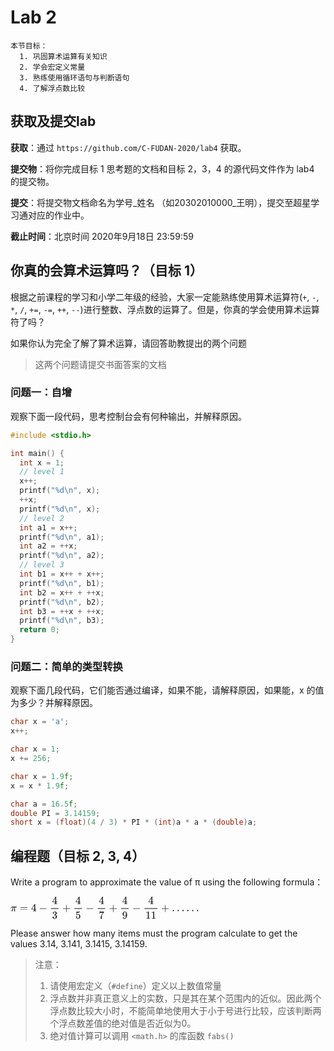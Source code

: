 # Lab 2

    本节目标：
      1. 巩固算术运算有关知识
      2. 学会宏定义常量
      3. 熟练使用循环语句与判断语句
      4. 了解浮点数比较

## 获取及提交lab

**获取**：通过 `https://github.com/C-FUDAN-2020/lab4` 获取。

**提交物**：将你完成目标 1 思考题的文档和目标 2，3，4 的源代码文件作为 lab4 的提交物。

**提交**：将提交物文档命名为学号_姓名 （如20302010000_王明），提交至超星学习通对应的作业中。

**截止时间**：北京时间 2020年9月18日 23:59:59 

## 你真的会算术运算吗？（目标 1）

根据之前课程的学习和小学二年级的经验，大家一定能熟练使用算术运算符(`+`, `-`, `*`, `/`, `+=`, `-=`, `++`, `--`)进行整数、浮点数的运算了。但是，你真的学会使用算术运算符了吗？

如果你认为完全了解了算术运算，请回答助教提出的两个问题

> 这两个问题请提交书面答案的文档

### 问题一：自增

观察下面一段代码，思考控制台会有何种输出，并解释原因。

```c
#include <stdio.h>

int main() {
  int x = 1;
  // level 1
  x++;
  printf("%d\n", x);
  ++x;
  printf("%d\n", x);
  // level 2
  int a1 = x++;
  printf("%d\n", a1);
  int a2 = ++x;
  printf("%d\n", a2);
  // level 3
  int b1 = x++ + x++;
  printf("%d\n", b1);
  int b2 = x++ + ++x;
  printf("%d\n", b2);
  int b3 = ++x + ++x;
  printf("%d\n", b3);
  return 0; 
}
```

### 问题二：简单的类型转换

观察下面几段代码，它们能否通过编译，如果不能，请解释原因，如果能，x 的值为多少？并解释原因。

```c
char x = 'a';
x++;
```

```c
char x = 1;
x += 256;
```

```c
char x = 1.9f;
x = x * 1.9f;
```

```c
char a = 16.5f;
double PI = 3.14159;
short x = (float)(4 / 3) * PI * (int)a * a * (double)a;
```

## 编程题（目标 2, 3, 4）

Write a program to approximate the value of π using the following formula：

<svg xmlns="http://www.w3.org/2000/svg" width="39.477ex" height="4.663ex" viewBox="0 -1353 17448.9 2061" xmlns:xlink="http://www.w3.org/1999/xlink" aria-hidden="true" style=""><defs><path id="MJX-76-TEX-I-1D70B" d="M132 -11Q98 -11 98 22V33L111 61Q186 219 220 334L228 358H196Q158 358 142 355T103 336Q92 329 81 318T62 297T53 285Q51 284 38 284Q19 284 19 294Q19 300 38 329T93 391T164 429Q171 431 389 431Q549 431 553 430Q573 423 573 402Q573 371 541 360Q535 358 472 358H408L405 341Q393 269 393 222Q393 170 402 129T421 65T431 37Q431 20 417 5T381 -10Q370 -10 363 -7T347 17T331 77Q330 86 330 121Q330 170 339 226T357 318T367 358H269L268 354Q268 351 249 275T206 114T175 17Q164 -11 132 -11Z"></path><path id="MJX-76-TEX-N-3D" d="M56 347Q56 360 70 367H707Q722 359 722 347Q722 336 708 328L390 327H72Q56 332 56 347ZM56 153Q56 168 72 173H708Q722 163 722 153Q722 140 707 133H70Q56 140 56 153Z"></path><path id="MJX-76-TEX-N-34" d="M462 0Q444 3 333 3Q217 3 199 0H190V46H221Q241 46 248 46T265 48T279 53T286 61Q287 63 287 115V165H28V211L179 442Q332 674 334 675Q336 677 355 677H373L379 671V211H471V165H379V114Q379 73 379 66T385 54Q393 47 442 46H471V0H462ZM293 211V545L74 212L183 211H293Z"></path><path id="MJX-76-TEX-N-2212" d="M84 237T84 250T98 270H679Q694 262 694 250T679 230H98Q84 237 84 250Z"></path><path id="MJX-76-TEX-N-33" d="M127 463Q100 463 85 480T69 524Q69 579 117 622T233 665Q268 665 277 664Q351 652 390 611T430 522Q430 470 396 421T302 350L299 348Q299 347 308 345T337 336T375 315Q457 262 457 175Q457 96 395 37T238 -22Q158 -22 100 21T42 130Q42 158 60 175T105 193Q133 193 151 175T169 130Q169 119 166 110T159 94T148 82T136 74T126 70T118 67L114 66Q165 21 238 21Q293 21 321 74Q338 107 338 175V195Q338 290 274 322Q259 328 213 329L171 330L168 332Q166 335 166 348Q166 366 174 366Q202 366 232 371Q266 376 294 413T322 525V533Q322 590 287 612Q265 626 240 626Q208 626 181 615T143 592T132 580H135Q138 579 143 578T153 573T165 566T175 555T183 540T186 520Q186 498 172 481T127 463Z"></path><path id="MJX-76-TEX-N-2B" d="M56 237T56 250T70 270H369V420L370 570Q380 583 389 583Q402 583 409 568V270H707Q722 262 722 250T707 230H409V-68Q401 -82 391 -82H389H387Q375 -82 369 -68V230H70Q56 237 56 250Z"></path><path id="MJX-76-TEX-N-35" d="M164 157Q164 133 148 117T109 101H102Q148 22 224 22Q294 22 326 82Q345 115 345 210Q345 313 318 349Q292 382 260 382H254Q176 382 136 314Q132 307 129 306T114 304Q97 304 95 310Q93 314 93 485V614Q93 664 98 664Q100 666 102 666Q103 666 123 658T178 642T253 634Q324 634 389 662Q397 666 402 666Q410 666 410 648V635Q328 538 205 538Q174 538 149 544L139 546V374Q158 388 169 396T205 412T256 420Q337 420 393 355T449 201Q449 109 385 44T229 -22Q148 -22 99 32T50 154Q50 178 61 192T84 210T107 214Q132 214 148 197T164 157Z"></path><path id="MJX-76-TEX-N-37" d="M55 458Q56 460 72 567L88 674Q88 676 108 676H128V672Q128 662 143 655T195 646T364 644H485V605L417 512Q408 500 387 472T360 435T339 403T319 367T305 330T292 284T284 230T278 162T275 80Q275 66 275 52T274 28V19Q270 2 255 -10T221 -22Q210 -22 200 -19T179 0T168 40Q168 198 265 368Q285 400 349 489L395 552H302Q128 552 119 546Q113 543 108 522T98 479L95 458V455H55V458Z"></path><path id="MJX-76-TEX-N-39" d="M352 287Q304 211 232 211Q154 211 104 270T44 396Q42 412 42 436V444Q42 537 111 606Q171 666 243 666Q245 666 249 666T257 665H261Q273 665 286 663T323 651T370 619T413 560Q456 472 456 334Q456 194 396 97Q361 41 312 10T208 -22Q147 -22 108 7T68 93T121 149Q143 149 158 135T173 96Q173 78 164 65T148 49T135 44L131 43Q131 41 138 37T164 27T206 22H212Q272 22 313 86Q352 142 352 280V287ZM244 248Q292 248 321 297T351 430Q351 508 343 542Q341 552 337 562T323 588T293 615T246 625Q208 625 181 598Q160 576 154 546T147 441Q147 358 152 329T172 282Q197 248 244 248Z"></path><path id="MJX-76-TEX-N-31" d="M213 578L200 573Q186 568 160 563T102 556H83V602H102Q149 604 189 617T245 641T273 663Q275 666 285 666Q294 666 302 660V361L303 61Q310 54 315 52T339 48T401 46H427V0H416Q395 3 257 3Q121 3 100 0H88V46H114Q136 46 152 46T177 47T193 50T201 52T207 57T213 61V578Z"></path><path id="MJX-76-TEX-N-2026" d="M78 60Q78 84 95 102T138 120Q162 120 180 104T199 61Q199 36 182 18T139 0T96 17T78 60ZM525 60Q525 84 542 102T585 120Q609 120 627 104T646 61Q646 36 629 18T586 0T543 17T525 60ZM972 60Q972 84 989 102T1032 120Q1056 120 1074 104T1093 61Q1093 36 1076 18T1033 0T990 17T972 60Z"></path></defs><g stroke="currentColor" fill="currentColor" stroke-width="0" transform="matrix(1 0 0 -1 0 0)"><g data-mml-node="math"><g data-mml-node="mi"><use xlink:href="#MJX-76-TEX-I-1D70B"></use></g><g data-mml-node="mo" transform="translate(847.8, 0)"><use xlink:href="#MJX-76-TEX-N-3D"></use></g><g data-mml-node="mn" transform="translate(1903.6, 0)"><use xlink:href="#MJX-76-TEX-N-34"></use></g><g data-mml-node="mo" transform="translate(2625.8, 0)"><use xlink:href="#MJX-76-TEX-N-2212"></use></g><g data-mml-node="mfrac" transform="translate(3626, 0)"><g data-mml-node="mn" transform="translate(220, 676)"><use xlink:href="#MJX-76-TEX-N-34"></use></g><g data-mml-node="mn" transform="translate(220, -686)"><use xlink:href="#MJX-76-TEX-N-33"></use></g><rect width="700" height="60" x="120" y="220"></rect></g><g data-mml-node="mo" transform="translate(4788.2, 0)"><use xlink:href="#MJX-76-TEX-N-2B"></use></g><g data-mml-node="mfrac" transform="translate(5788.4, 0)"><g data-mml-node="mn" transform="translate(220, 676)"><use xlink:href="#MJX-76-TEX-N-34"></use></g><g data-mml-node="mn" transform="translate(220, -686)"><use xlink:href="#MJX-76-TEX-N-35"></use></g><rect width="700" height="60" x="120" y="220"></rect></g><g data-mml-node="mo" transform="translate(6950.7, 0)"><use xlink:href="#MJX-76-TEX-N-2212"></use></g><g data-mml-node="mfrac" transform="translate(7950.9, 0)"><g data-mml-node="mn" transform="translate(220, 676)"><use xlink:href="#MJX-76-TEX-N-34"></use></g><g data-mml-node="mn" transform="translate(220, -686)"><use xlink:href="#MJX-76-TEX-N-37"></use></g><rect width="700" height="60" x="120" y="220"></rect></g><g data-mml-node="mo" transform="translate(9113.1, 0)"><use xlink:href="#MJX-76-TEX-N-2B"></use></g><g data-mml-node="mfrac" transform="translate(10113.3, 0)"><g data-mml-node="mn" transform="translate(220, 676)"><use xlink:href="#MJX-76-TEX-N-34"></use></g><g data-mml-node="mn" transform="translate(220, -686)"><use xlink:href="#MJX-76-TEX-N-39"></use></g><rect width="700" height="60" x="120" y="220"></rect></g><g data-mml-node="mo" transform="translate(11275.6, 0)"><use xlink:href="#MJX-76-TEX-N-2212"></use></g><g data-mml-node="mfrac" transform="translate(12275.8, 0)"><g data-mml-node="mn" transform="translate(470, 676)"><use xlink:href="#MJX-76-TEX-N-34"></use></g><g data-mml-node="mn" transform="translate(220, -686)"><use xlink:href="#MJX-76-TEX-N-31"></use><use xlink:href="#MJX-76-TEX-N-31" transform="translate(500, 0)"></use></g><rect width="1200" height="60" x="120" y="220"></rect></g><g data-mml-node="mo" transform="translate(13938, 0)"><use xlink:href="#MJX-76-TEX-N-2B"></use></g><g data-mml-node="mo" transform="translate(14938.2, 0)"><use xlink:href="#MJX-76-TEX-N-2026"></use></g><g data-mml-node="mo" transform="translate(16276.9, 0)"><use xlink:href="#MJX-76-TEX-N-2026"></use></g></g></g></svg>

Please answer how many items must the program calculate to get the values 3.14, 3.141, 3.1415, 3.14159.

> 注意：
> 1. 请使用宏定义（`#define`）定义以上数值常量
> 2. 浮点数并非真正意义上的实数，只是其在某个范围内的近似。因此两个浮点数比较大小时，不能简单地使用大于小于号进行比较，应该判断两个浮点数差值的绝对值是否近似为0。
> 3. 绝对值计算可以调用 `<math.h>` 的库函数 `fabs()`
